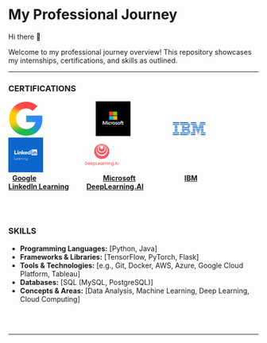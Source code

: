 # My Professional Journey

Hi there 👋

Welcome to my professional journey overview! This repository showcases my internships, certifications, and skills as outlined.

---

### CERTIFICATIONS

<img src="assets/google.png" alt="Google Logo" width="70"> &nbsp; &nbsp; &nbsp; &nbsp;   &nbsp;  &nbsp;  &nbsp;  &nbsp; &nbsp; &nbsp; &nbsp; &nbsp; &nbsp;
<img src="assets/microsoft.jpg" alt="Microsoft Logo" width="70"> &nbsp; &nbsp; &nbsp; &nbsp; &nbsp; &nbsp; &nbsp; &nbsp; &nbsp; &nbsp; <img src="assets/ibm.png" alt="IBM Logo" width="70"> &nbsp; &nbsp; &nbsp; &nbsp; &nbsp; &nbsp; &nbsp; &nbsp; &nbsp; <img src="assets/ll.jpg" alt="LinkedIn Learning Logo" width="70"> &nbsp; &nbsp; &nbsp; &nbsp; &nbsp; &nbsp; &nbsp; &nbsp; &nbsp; &nbsp; <img src="assets/deepLearning.ai" alt="DeepLearning.AI Logo" width="70">
<br>
&nbsp; **[Google](https://www.coursera.org/account/accomplishments/verify/BR37VQ3GAUES?utm_source=link&utm_medium=certificate&utm_content=cert_image&utm_campaign=sharing_cta&utm_product=course)** &nbsp; &nbsp; &nbsp; &nbsp; &nbsp; &nbsp; &nbsp; &nbsp; &nbsp; &nbsp; &nbsp; &nbsp; &nbsp; &nbsp; &nbsp; &nbsp; &nbsp;**[Microsoft](https://www.coursera.org/account/accomplishments/verify/YNNC8P29WAMF)** &nbsp; &nbsp; &nbsp; &nbsp; &nbsp; &nbsp; &nbsp; &nbsp; &nbsp; &nbsp; &nbsp; &nbsp; **[IBM](https://www.coursera.org/account/accomplishments/verify/VGD6QIR9X5V6)** &nbsp; &nbsp; &nbsp; &nbsp; &nbsp; &nbsp; &nbsp; &nbsp; **[LinkedIn Learning](https://www.coursera.org/account/accomplishments/verify/K7NSC79F5986)** &nbsp; &nbsp; &nbsp; &nbsp; **[DeepLearning.AI](https://www.coursera.org/account/accomplishments/verify/TVKXZHA64YGF)**
<br>


<br><br>


### SKILLS

* **Programming Languages:** [Python, Java]
* **Frameworks & Libraries:** [TensorFlow, PyTorch, Flask]
* **Tools & Technologies:** [e.g., Git, Docker, AWS, Azure, Google Cloud Platform, Tableau]
* **Databases:** [SQL (MySQL, PostgreSQL)]
* **Concepts & Areas:** [Data Analysis, Machine Learning, Deep Learning, Cloud Computing]

<br><br>

---
